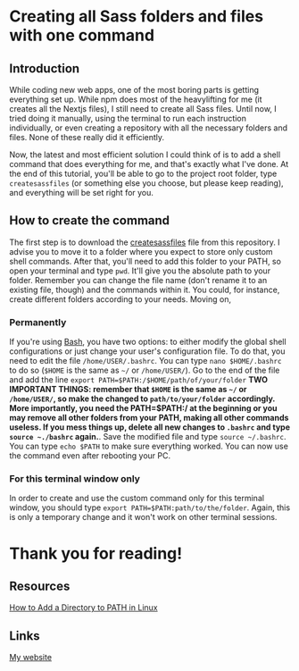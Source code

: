 # Creating all Sass folders and files with one command

## Introduction

While coding new web apps, one of the most boring parts is getting everything set up. While npm does most of the heavylifting for me (it creates all the Nextjs files), I still need to create all Sass files. Until now, I tried doing it manually, using the terminal to run each instruction individually, or even creating a repository with all the necessary folders and files. None of these really did it efficiently.

Now, the latest and most efficient solution I could think of is to add a shell command that does everything for me, and that's exactly what I've done. At the end of this tutorial, you'll be able to go to the project root folder, type `createsassfiles` (or something else you choose, but please keep reading), and everything will be set right for you.

## How to create the command

The first step is to download the [createsassfiles](./createsassfiles) file from this repository. I advise you to move it to a folder where you expect to store only custom shell commands. After that, you'll need to add this folder to your PATH, so open your terminal and type `pwd`. It'll give you the absolute path to your folder. Remember you can change the file name (don't rename it to an existing file, though) and the commands within it. You could, for instance, create different folders according to your needs. Moving on,

### Permanently

If you're using [Bash](https://en.wikipedia.org/wiki/Bash_(Unix_shell)), you have two options: to either modify the global shell configurations or just change your user's configuration file. To do that, you need to edit the file `/home/USER/.bashrc`. You can type `nano $HOME/.bashrc` to do so (`$HOME` is the same as `~/` or `/home/USER/`). Go to the end of the file and add the line `export PATH=$PATH:/$HOME/path/of/your/folder` **TWO IMPORTANT THINGS: remember that `$HOME` is the same as `~/` or `/home/USER/`, so make the changed to `path/to/your/folder` accordingly. More importantly,  you need the PATH=$PATH:/ at the beginning or you may remove all other folders from your PATH, making all other commands useless. If you mess things up, delete all new changes to `.bashrc` and type `source ~./bashrc` again.**. Save the modified file and type `source ~/.bashrc`. You can type `echo $PATH` to make sure everything worked. You can now use the command even after rebooting your PC.

### For this terminal window only

In order to create and use the custom command only for this terminal window, you should type `export PATH=$PATH:path/to/the/folder`. Again, this is only a temporary change and it won't work on other terminal sessions.


# Thank you for reading!

## Resources

[How to Add a Directory to PATH in Linux](https://linuxize.com/post/how-to-add-directory-to-path-in-linux/)

## Links

[My website](https://danieldevelops.tech/)
